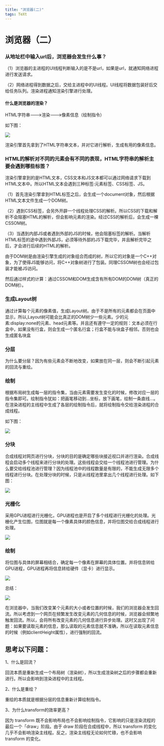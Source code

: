 ```yaml
---
title: "浏览器(二)"
tags: TeXt
---
```


# 浏览器（二）

### 从地址栏中输入url后，浏览器会发生什么事？

（1）浏览器的主进程的UI线程判断输入的是不是url，如果是url，就通知网络进程进行发送请求。

（2）网络进程得到数据之后，交给主进程中的UI线程。UI线程将数据包装好后交给任务队列。渲染进程通知渲染引擎进行处理。

#### 什么是浏览器的渲染？

HTML字符串--->渲染--->像素信息（绘制指令）

如下图：

![]({{site.url}}/assets/blogImages/blog016/16-1.png)

渲染引擎首先拿到了HTML字符串文本，并对它进行解析，生成有用的像素信息。

### HTML的解析对不同的元素会有不同的表现，HTML字符串的解析主要会遇到哪些标签？

渲染引擎拿到的是HTML文本，CSS文本和JS文本都可以通过网络请求下载到HTML文本中。所以HTML文本会遇到三种标签:元素标签、CSS标签、JS。

（1）首先渲染引擎拿到HTML标签之后，会生成一个document对象，然后根据HTML文本文件生成一个DOM树。

（2）遇到CSS标签，会另外开辟一个线程处理CSS的解析。所以CSS的下载和解析不会阻塞HTML的解析，但会影响元素的渲染。经过CSS的解析后，会生成一棵CSSOM树。

（3）当遇到内部JS或者遇到外部的JS的时候，他会阻塞标签的解析。当解析HTML标签的途中遇到外部JS，必须等待外部的JS下载完毕，并且解析完毕之后，才会进行后续的HTML的解析。

由于DOM树是由渲染引擎生成的对象组合而成的树，所以它的对象是一个C++对象，为了使得JS能够访问，将C++对象树进行了包装。同理CSSOM树也会经过包装才能被JS访问。

然后通过样式的计算：通过CSSOM和DOM生成含有所有DOM的DOM树（真正的DOM树）。

### 生成Layout树

通过计算每个元素的像素值，生成Layout树。由于不是所有的元素都会在页面中显示，所以,Layout树可能会比真正的DOM树少一些元素。少的元素:display:none的元素、head元素等。并且还有遵守一定的规则：文本必须在行盒中，如果没有行盒，则会生成一个匿名行盒；行盒不能与块盒子相邻。否则也会生成匿名块盒

### 分层

为什么要分层？因为有些元素会不断地改变，如果放在同一层，则会不断引起元素的回流与重绘。

### 绘制

根据布局树生成每一层的指令集，当由元素需要发生变化的时候，修改对应一层的指令集即可。绘制指令犹如：把画笔移动到...坐标，放下画笔，绘制一条直线...。在渲染进程的主线程中生成了各层的绘制指令后，就将绘制指令交给渲染进程的合成线程。

如下图：

![]({{site.url}}/assets/blogImages/blog016/16-2.png)

### 分块

合成线程对网页进行分块，分块的目的是确定哪些块接近视口并进行渲染。合成线程会启动多个线程来进行分块的处理。这些线程会交给一个线程池进行管理。为什么要交给线程池进行管理？因为线程池中的线程数量是有限的，不能生成无限多个线程进行分块。在处理分块的时候，只是从线程池里拿出几个线程进行处理。如下图：

![]({{site.url}}/assets/blogImages/blog016/16-3.png)

### 光栅化

采用GPU进程进行光栅化，GPU进程也是开启了多个线程进行光栅化的处理。光栅化产生位图，位图就是每一个像素具体的颜色信息，并将位图交给合成线程进行处理。

![]({{site.url}}/assets/blogImages/blog016/16-4.png)

### 绘制

将位图与具体的屏幕相结合，确定每一个像素在屏幕的具体位置。并将信息转给GPU进程，GPU进程再将信息转给硬件（显卡）进行显示。

![]({{site.url}}/assets/blogImages/blog016/16-5.png)

总结：

![]({{site.url}}/assets/blogImages/blog016/16-6.png)

在浏览器中，当我们改变某个元素的大小或者位置的时候，我们的浏览器会发生回流。所以考虑到一个网页在频繁发生改变元素的几何信息的时候，浏览器会频繁地触发回流。所以，会将所有改变元素的几何信息进行异步处理。这时又出现了问题：如果要读取元素的信息，那么读取的元素信息就不准确，所以在读取元素信息的时候（例如clientHeight属性），进行强制的回流。

## 思考以下问题：

1、什么是回流？

回流本质是重新生成一个布局树（渲染树），所以生成渲染树之后的步骤都会重新进行。所以会影响到渲染进程中的主线程。

2、什么是重绘？

重绘的本质就是根据分层的信息重新计算绘制指令。

3、为什么transform的效率更高？

因为 transform 既不会影响布局也不会影响绘制指令，它影响的只是渲染流程的最后一个「draw」阶段。由于 draw 阶段在合成线程中，所以 transform 的变化几乎不会影响渲染主线程。反之，渲染主线程无论如何忙碌，也不会影响 transform 的变化。





